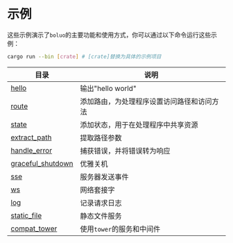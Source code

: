 # 示例

这些示例演示了`boluo`的主要功能和使用方式，你可以通过以下命令运行这些示例：

```bash
cargo run --bin [crate] # [crate]替换为具体的示例项目
```

| 目录                                      | 说明                                       |
| ----------------------------------------- | ------------------------------------------ |
| [hello](./hello/)                         | 输出"hello world"                          |
| [route](./route/)                         | 添加路由，为处理程序设置访问路径和访问方法 |
| [state](./state/)                         | 添加状态，用于在处理程序中共享资源         |
| [extract_path](./extract_path/)           | 提取路径参数                               |
| [handle_error](./handle_error/)           | 捕获错误，并将错误转为响应                 |
| [graceful_shutdown](./graceful_shutdown/) | 优雅关机                                   |
| [sse](./sse/)                             | 服务器发送事件                             |
| [ws](./ws/)                               | 网络套接字                                 |
| [log](./log/)                             | 记录请求日志                               |
| [static_file](./static_file/)             | 静态文件服务                               |
| [compat_tower](./compat_tower/)           | 使用`tower`的服务和中间件                  |
